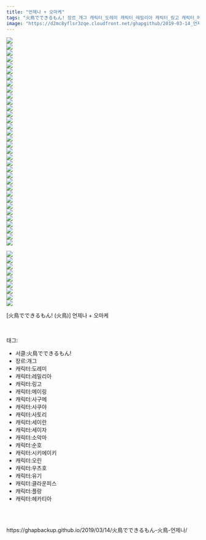 ```yaml
---
title: "언제나 + 오마케"
tags: "火鳥でできるもん! 장르_개그 캐릭터_도레미 캐릭터_레밀리아 캐릭터_링고 캐릭터_메이링 캐릭터_사구메 캐릭터_사쿠야 캐릭터_사토리 캐릭터_세이란 캐릭터_세이자 캐릭터_소악마 캐릭터_순호 캐릭터_시키에이키 캐릭터_오린 캐릭터_우츠호 캐릭터_유기 캐릭터_클라운피스 캐릭터_플랑드르 캐릭터_헤카티아 火鳥 동방／동인지"
image: "https://d2mc8yflsr3zqe.cloudfront.net/ghapgithub/2019-03-14_언제나 ＋ 오마케/001.jpg"
---
```

<div class="article">
<div class="article-entry" itemprop="articleBody">
<p><img src="{{ site.imgserver2 }}/ghapgithub/2019-03-14_언제나 ＋ 오마케/001.jpg"/><br/><img src="{{ site.imgserver2 }}/ghapgithub/2019-03-14_언제나 ＋ 오마케/002.jpg"/><br/><img src="{{ site.imgserver2 }}/ghapgithub/2019-03-14_언제나 ＋ 오마케/003.jpg"/><br/><img src="{{ site.imgserver2 }}/ghapgithub/2019-03-14_언제나 ＋ 오마케/004.jpg"/><br/><img src="{{ site.imgserver2 }}/ghapgithub/2019-03-14_언제나 ＋ 오마케/005.jpg"/><br/><img src="{{ site.imgserver2 }}/ghapgithub/2019-03-14_언제나 ＋ 오마케/006.jpg"/><br/><img src="{{ site.imgserver2 }}/ghapgithub/2019-03-14_언제나 ＋ 오마케/007.jpg"/><br/><img src="{{ site.imgserver2 }}/ghapgithub/2019-03-14_언제나 ＋ 오마케/008.jpg"/><br/><img src="{{ site.imgserver2 }}/ghapgithub/2019-03-14_언제나 ＋ 오마케/009.jpg"/><br/><img src="{{ site.imgserver2 }}/ghapgithub/2019-03-14_언제나 ＋ 오마케/010.jpg"/><br/><img src="{{ site.imgserver2 }}/ghapgithub/2019-03-14_언제나 ＋ 오마케/011.jpg"/><br/><img src="{{ site.imgserver2 }}/ghapgithub/2019-03-14_언제나 ＋ 오마케/012.jpg"/><br/><img src="{{ site.imgserver2 }}/ghapgithub/2019-03-14_언제나 ＋ 오마케/013.jpg"/><br/><img src="{{ site.imgserver2 }}/ghapgithub/2019-03-14_언제나 ＋ 오마케/014.jpg"/><br/><img src="{{ site.imgserver2 }}/ghapgithub/2019-03-14_언제나 ＋ 오마케/015.jpg"/><br/><img src="{{ site.imgserver2 }}/ghapgithub/2019-03-14_언제나 ＋ 오마케/016.jpg"/><br/><img src="{{ site.imgserver2 }}/ghapgithub/2019-03-14_언제나 ＋ 오마케/017.jpg"/><br/><img src="{{ site.imgserver2 }}/ghapgithub/2019-03-14_언제나 ＋ 오마케/018.jpg"/><br/><img src="{{ site.imgserver2 }}/ghapgithub/2019-03-14_언제나 ＋ 오마케/019.jpg"/><br/><img src="{{ site.imgserver2 }}/ghapgithub/2019-03-14_언제나 ＋ 오마케/020.jpg"/><br/><img src="{{ site.imgserver2 }}/ghapgithub/2019-03-14_언제나 ＋ 오마케/021.jpg"/><br/><img src="{{ site.imgserver2 }}/ghapgithub/2019-03-14_언제나 ＋ 오마케/022.jpg"/><br/><img src="{{ site.imgserver2 }}/ghapgithub/2019-03-14_언제나 ＋ 오마케/023.jpg"/><br/><img src="{{ site.imgserver2 }}/ghapgithub/2019-03-14_언제나 ＋ 오마케/024.jpg"/><br/><img src="{{ site.imgserver2 }}/ghapgithub/2019-03-14_언제나 ＋ 오마케/025.jpg"/><br/><img src="{{ site.imgserver2 }}/ghapgithub/2019-03-14_언제나 ＋ 오마케/026.jpg"/><br/><img src="{{ site.imgserver2 }}/ghapgithub/2019-03-14_언제나 ＋ 오마케/027.jpg"/><br/><img src="{{ site.imgserver2 }}/ghapgithub/2019-03-14_언제나 ＋ 오마케/028.jpg"/><br/><img src="{{ site.imgserver2 }}/ghapgithub/2019-03-14_언제나 ＋ 오마케/029.jpg"/><br/><img src="{{ site.imgserver2 }}/ghapgithub/2019-03-14_언제나 ＋ 오마케/030.jpg"/><br/><img src="{{ site.imgserver2 }}/ghapgithub/2019-03-14_언제나 ＋ 오마케/031.jpg"/><br/><img src="{{ site.imgserver2 }}/ghapgithub/2019-03-14_언제나 ＋ 오마케/032.jpg"/><br/><img src="{{ site.imgserver2 }}/ghapgithub/2019-03-14_언제나 ＋ 오마케/033.jpg"/><br/><img src="{{ site.imgserver2 }}/ghapgithub/2019-03-14_언제나 ＋ 오마케/034.jpg"/></p>
<p><img src="{{ site.imgserver2 }}/ghapgithub/2019-03-14_언제나 ＋ 오마케/035.jpg"/><br/><img src="{{ site.imgserver2 }}/ghapgithub/2019-03-14_언제나 ＋ 오마케/036.jpg"/><br/><img src="{{ site.imgserver2 }}/ghapgithub/2019-03-14_언제나 ＋ 오마케/037.jpg"/><br/><img src="{{ site.imgserver2 }}/ghapgithub/2019-03-14_언제나 ＋ 오마케/038.jpg"/><br/><img src="{{ site.imgserver2 }}/ghapgithub/2019-03-14_언제나 ＋ 오마케/039.jpg"/><br/><img src="{{ site.imgserver2 }}/ghapgithub/2019-03-14_언제나 ＋ 오마케/040.jpg"/><br/><img src="{{ site.imgserver2 }}/ghapgithub/2019-03-14_언제나 ＋ 오마케/041.jpg"/><br/><img src="{{ site.imgserver2 }}/ghapgithub/2019-03-14_언제나 ＋ 오마케/042.jpg"/><br/><img src="{{ site.imgserver2 }}/ghapgithub/2019-03-14_언제나 ＋ 오마케/043.jpg"/></p>
<p>[火鳥でできるもん! (火鳥)] 언제나 + 오마케</p>
</div></div><br/>
<div class="tagTrail">
<p>태그: </p>
<ul>
<li>서클:火鳥でできるもん!</li>
<li>장르:개그</li>
<li>캐릭터:도레미</li>
<li>캐릭터:레밀리아</li>
<li>캐릭터:링고</li>
<li>캐릭터:메이링</li>
<li>캐릭터:사구메</li>
<li>캐릭터:사쿠야</li>
<li>캐릭터:사토리</li>
<li>캐릭터:세이란</li>
<li>캐릭터:세이자</li>
<li>캐릭터:소악마</li>
<li>캐릭터:순호</li>
<li>캐릭터:시키에이키</li>
<li>캐릭터:오린</li>
<li>캐릭터:우츠호</li>
<li>캐릭터:유기</li>
<li>캐릭터:클라운피스</li>
<li>캐릭터:플랑</li>
<li>캐릭터:헤카티아</li>
</ul>
</div><br/>

<br/>
<p id="refer">https://ghapbackup.github.io/2019/03/14/火鳥でできるもん-火鳥-언제나/</p>
<br/>


